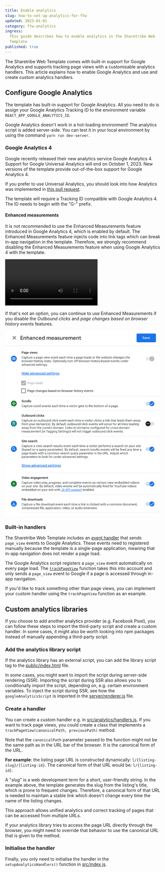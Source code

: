 ```yaml
---
title: Enable analytics
slug: how-to-set-up-analytics-for-ftw
updated: 2023-01-01
category: ftw-analytics
ingress:
  This guide describes how to enable analytics in the Sharetribe Web
  Template
published: true
---
```


The Sharetribe Web Template comes with built-in support for Google
Analytics and supports tracking page views with a customisable analytics
handlers. This article explains how to enable Google Analytics and use
and create custom analytics handlers.

## Configure Google Analytics

The template has built-in support for Google Analytics. All you need to
do is assign your Google Analytics Tracking ID to the environment
variable `REACT_APP_GOOGLE_ANALYTICS_ID`.

<info>

Google Analytics doesn't work in a hot-loading environment! The
analytics script is added server-side. You can test it in your local
environment by using the command `yarn run dev-server`.

</info>

### Google Analytics 4

Google recently released their new analytics service Google Analytics 4.
Support for Google Universal Analytics will end on October 1, 2023. New
versions of the template provide out-of-the-box support for Google
Analytics 4.

If you prefer to use Universal Analytics, you should look into how
Analytics was implemented in
[this pull request](https://github.com/sharetribe/ftw-daily/pull/1508).

<info>

The template will require a Tracking ID compatible with Google
Analytics 4. The ID needs to begin with the "G-" prefix.

</info>

#### Enhanced measurements

It is not recommended to use the Enhanced Measurements feature
introduced in Google Analytics 4, which is enabled by default. The
Enhanced Measurements feature injects code into link tags which can
break in-app navigation in the template. Therefore, we strongly
recommend disabling the Enhanced Measurements feature when using Google
Analytics 4 with the template.

<video>
    <source src='./turn-off-enhanced-measurements.mp4' type='video/mp4'>
    <source src='./turn-off-enhanced-measurements.webm' type='video/webm'>
    <source src='./turn-off-enhanced-measurements.ogv' type='video/ogg'>
</video>

If that's not an option, you can continue to use Enhanced Measurements
if you disable the _Outbound clicks_ and _page changes based on browser
history events_ features.

![Disable Outbound clicks](./disable.png)

### Built-in handlers

The Sharetribe Web Template includes an
[event handler](https://github.com/sharetribe/ftw-x/blob/main/src/analytics/handlers.js#L9)
that sends `page_view` events to Google Analytics. These events need to
registered manually because the template is a single-page application,
meaning that in-app navigation does not render a page load.

The Google Analytics script registers a `page_view` event automatically
on every page load. The
[`trackPageView`](https://github.com/sharetribe/ftw-x/blob/main/src/analytics/handlers.js#L9)
function takes this into account and only sends a `page_view` event to
Google if a page is accessed through in-app navigation.

If you'd like to track something other than page views, you can
implement your custom handler using the `trackPageView` function as an
example.

## Custom analytics libraries

If you choose to add another analytics provider (e.g. Facebook Pixel),
you can follow these steps to import the third-party script and create a
custom handler. In some cases, it might also be worth looking into npm
packages instead of manually appending a third-party script.

### Add the analytics library script

If the analytics library has an external script, you can add the library
script tag to the
[public/index.html](https://github.com/sharetribe/ftw-x/blob/master/public/index.html)
file.

In some cases, you might want to import the script during server-side
rendering (SSR). Importing the script during SSR also allows you to
conditionally import the script, depending on, e.g. certain environment
variables. To inject the script during SSR, see how the
`googleAnalyticsScript` is imported in the
[server/renderer.js](https://github.com/sharetribe/ftw-x/blob/master/server/renderer.js)
file.

### Create a handler

You can create a custom handler e.g. in
[src/analytics/handlers.js](https://github.com/sharetribe/ftw-x/blob/master/src/analytics/handlers.js).
If you want to track page views, you could create a class that
implements a `trackPageView(canonicalPath, previousPath)` method.

Note that the `canonicalPath` parameter passed to the function might not
be the same path as in the URL bar of the browser. It is the canonical
form of the URL.

**For example**: the listing page URL is constructed dynamically:
`l/{listing-slug}/{listing-id}`. The canonical form of that URL would
be: `l/{listing-id}`.

<info>

A "_slug_" is a web development term for a short, user-friendly string.
In the example above, the template generates the slug from the listing's
title, which is prone to frequent changes. Therefore, a canonical form
of that URL is needed to maintain a stable link which doesn't change
every time the name of the listing changes.

</info>

This approach allows unified analytics and correct tracking of pages
that can be accessed from multiple URLs.

If your analytics library tries to access the page URL directly through
the browser, you might need to override that behavior to use the
canonical URL that is given to the method.

### Initialise the handler

Finally, you only need to initialise the handler in the
`setupAnalyticsHandlers()` function in
[src/index.js](https://github.com/sharetribe/ftw-x/blob/master/src/index.js).

